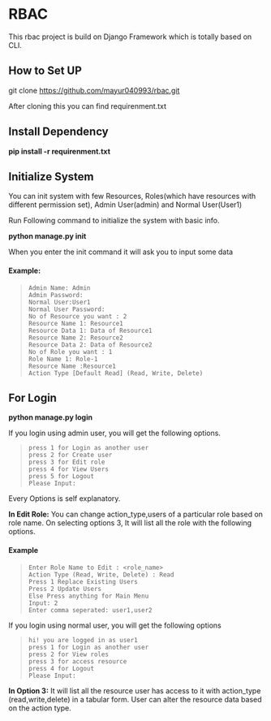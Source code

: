 # RBAC 

This rbac project is build on Django Framework which is totally based on CLI.

## How to Set UP
git clone https://github.com/mayur040993/rbac.git

After cloning this you can find requirenment.txt

## Install Dependency

**pip install -r requirenment.txt**

## Initialize System

You can init system with few Resources, Roles(which have resources with different permission set), Admin User(admin) and Normal User(User1)

Run Following command to initialize the system with basic info.

**python manage.py init** 

When you enter the init command it will ask you to input some data 

#### Example:

>`Admin Name: Admin` <br>
`Admin Password:` <br>
`Normal User:User1`<br>
`Normal User Password:` <br>
`No of Resource you want : 2`<br>
`Resource Name 1: Resource1`<br>
`Resource Data 1: Data of Resource1`<br>
`Resource Name 2: Resource2`<br>
`Resource Data 2: Data of Resource2`<br>
`No of Role you want : 1`<br>
`Role Name 1: Role-1`<br>
`Resource Name :Resource1`<br>
`Action Type [Default Read] (Read, Write, Delete)`<br>


## For Login
**python manage.py login**

If you login using admin user, you will get the following options.

>`press 1 for Login as another user`<br>
`press 2 for Create user `<br>
`press 3 for Edit role`  
`press 4 for View Users `<br>
`press 5 for Logout`<br>
`Please Input:`<br>

Every Options is self explanatory.

**In Edit Role:** 
You can change action_type,users of a particular role based on role name.
On selecting options 3, It will list all the role with the following options.

#### Example

>`Enter Role Name to Edit : <role_name>`<br>
`Action Type (Read, Write, Delete) : Read`<br>
`Press 1 Replace Existing Users`<br>
`Press 2 Update Users`<br>
`Else Press anything for Main Menu `<br>
`Input: 2`<br>
`Enter comma seperated: user1,user2`<br>

If you login using normal user, you will get the following options

>`hi! you are logged in as user1` <br>
`press 1 for Login as another user `<br>
`press 2 for View roles`                       
`press 3 for access resource`<br> 
`press 4 for Logout`<br>
`Please Input:`<br>

**In Option 3:**
It will list all the resource user has access to it with action_type (read,write,delete) in a tabular form.
User can alter the resource data based on the action type.
